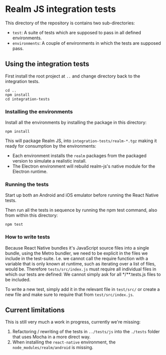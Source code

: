 # Realm JS integration tests

This directory of the repository is contains two sub-directories:
- `test`: A suite of tests which are supposed to pass in all defined environments.
- `environments`: A couple of environments in which the tests are supposed pass.

## Using the integration tests

First install the root project at `..` and change directory back to the integration tests.

    cd ..
    npm install
    cd integration-tests

### Installing the environments

Install all the environments by installing the package in this directory:

    npm install

This will package Realm JS, into `integration-tests/realm-*.tgz` making it ready for consumption by the environments:

- Each environment installs the `realm` packages from the packaged version to simulate a realistic install.
- The Electron environment will rebuild realm-js's native module for the Electron runtime.

### Running the tests

Start up both an Android and iOS emulator before running the React Native tests.

Then run all the tests in sequence by running the npm test command, also from within this directory:

    npm test

### How to write tests

Because React Native bundles it's JavaScript source files into a single bundle, using the Metro bundler, we need to be
explicit in the files we include in the test-suite. I.e. we cannot call the require function with a variable that is
only known at runtime, such as iterating over a list of files, would be. Therefore `tests/src/index.js` must require all
individual files in which our tests are defined: We cannot simply ask for all */**.tests.js files to be included.

To write a new test, simply add it in the relevant file in `test/src/` or create a new file and make sure to require
that from `test/src/index.js`.

## Current limitations

This is still very much a work in progress, currently we're missing:
1. Refactoring / rewriting of the tests in `../tests/js` into the `./tests` folder that uses Mocha in a more direct way.
2. When installing the `react-native` environment, the `node_modules/realm/android` is missing.
